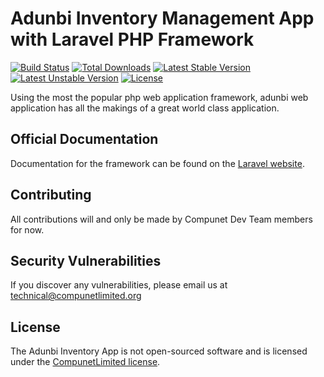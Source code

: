 # Adunbi Inventory Management App with Laravel PHP Framework

[![Build Status](https://travis-ci.org/laravel/framework.svg)](https://travis-ci.org/laravel/framework)
[![Total Downloads](https://poser.pugx.org/laravel/framework/d/total.svg)](https://packagist.org/packages/laravel/framework)
[![Latest Stable Version](https://poser.pugx.org/laravel/framework/v/stable.svg)](https://packagist.org/packages/laravel/framework)
[![Latest Unstable Version](https://poser.pugx.org/laravel/framework/v/unstable.svg)](https://packagist.org/packages/laravel/framework)
[![License](https://poser.pugx.org/laravel/framework/license.svg)](https://packagist.org/packages/laravel/framework)

Using the most the popular php web application framework, adunbi web application has all the makings of a great world class
application.

## Official Documentation

Documentation for the framework can be found on the [Laravel website](http://laravel.com/docs).

## Contributing

All contributions will and only be made by Compunet Dev Team members for now.

## Security Vulnerabilities

If you discover any vulnerabilities, please email us at technical@compunetlimited.org

## License

The Adunbi Inventory App is not open-sourced software and is licensed under the [CompunetLimited license](http://compunetlimited.org/licenses).
